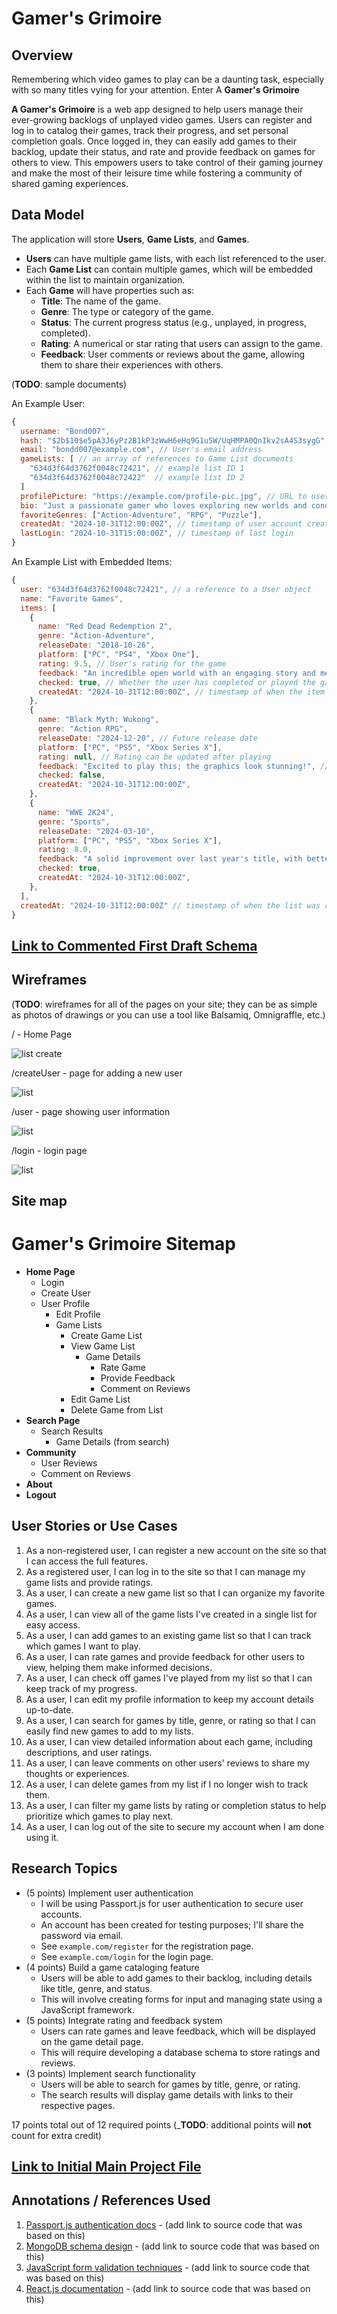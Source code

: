 # Gamer's Grimoire

## Overview

Remembering which video games to play can be a daunting task, especially with so many titles vying for your attention. Enter A **Gamer's Grimoire**

**A Gamer's Grimoire** is a web app designed to help users manage their ever-growing backlogs of unplayed video games. Users can register and log in to catalog their games, track their progress, and set personal completion goals. Once logged in, they can easily add games to their backlog, update their status, and rate and provide feedback on games for others to view. This empowers users to take control of their gaming journey and make the most of their leisure time while fostering a community of shared gaming experiences.


## Data Model
The application will store **Users**, **Game Lists**, and **Games**.

- **Users** can have multiple game lists, with each list referenced to the user.
- Each **Game List** can contain multiple games, which will be embedded within the list to maintain organization.
- Each **Game** will have properties such as:
  - **Title**: The name of the game.
  - **Genre**: The type or category of the game.
  - **Status**: The current progress status (e.g., unplayed, in progress, completed).
  - **Rating**: A numerical or star rating that users can assign to the game.
  - **Feedback**: User comments or reviews about the game, allowing them to share their experiences with others.

(__TODO__: sample documents)

An Example User:

```javascript
{
  username: "Bond007",
  hash: "$2b$10$e5pA3J6yPz2B1kP3zWwH6eHq9G1u5W/UqHMPA0QnIkv2sA4S3sygG", // a password hash (example hash for "securePassword123")
  email: "bondd007@example.com", // User's email address
  gameLists: [ // an array of references to Game List documents
    "634d3f64d3762f0048c72421", // example list ID 1
    "634d3f64d3762f0048c72422"  // example list ID 2
  ]
  profilePicture: "https://example.com/profile-pic.jpg", // URL to user's profile picture
  bio: "Just a passionate gamer who loves exploring new worlds and conquering challenges!", // Short bio about the user
  favoriteGenres: ["Action-Adventure", "RPG", "Puzzle"],
  createdAt: "2024-10-31T12:00:00Z", // timestamp of user account creation
  lastLogin: "2024-10-31T15:00:00Z", // timestamp of last login
}

```

An Example List with Embedded Items:

```javascript
{
  user: "634d3f64d3762f0048c72421", // a reference to a User object
  name: "Favorite Games",
  items: [
    {
      name: "Red Dead Redemption 2",
      genre: "Action-Adventure",
      releaseDate: "2018-10-26",
      platform: ["PC", "PS4", "Xbox One"],
      rating: 9.5, // User's rating for the game
      feedback: "An incredible open world with an engaging story and memorable characters.", // User feedback
      checked: true, // Whether the user has completed or played the game
      createdAt: "2024-10-31T12:00:00Z", // timestamp of when the item was added
    },
    {
      name: "Black Myth: Wukong",
      genre: "Action RPG",
      releaseDate: "2024-12-20", // Future release date
      platform: ["PC", "PS5", "Xbox Series X"],
      rating: null, // Rating can be updated after playing
      feedback: "Excited to play this; the graphics look stunning!", // Placeholder feedback
      checked: false,
      createdAt: "2024-10-31T12:00:00Z",
    },
    {
      name: "WWE 2K24",
      genre: "Sports",
      releaseDate: "2024-03-10",
      platform: ["PC", "PS5", "Xbox Series X"],
      rating: 8.0,
      feedback: "A solid improvement over last year's title, with better gameplay mechanics.", // User feedback
      checked: true,
      createdAt: "2024-10-31T12:00:00Z",
    },
  ],
  createdAt: "2024-10-31T12:00:00Z" // timestamp of when the list was created
}


```

## [Link to Commented First Draft Schema](db.mjs) 

## Wireframes

(__TODO__: wireframes for all of the pages on your site; they can be as simple as photos of drawings or you can use a tool like Balsamiq, Omnigraffle, etc.)

/ - Home Page

![list create](documentation/landing_page.png)

/createUser - page for adding a new user

![list](documentation/createUser_page.png)

/user - page showing user information

![list](documentation/user_page.png)

/login - login page

![list](documentation/login_page.png)

## Site map
 # Gamer's Grimoire Sitemap

- **Home Page**
  - Login
  - Create User
  - User Profile
    - Edit Profile
    - Game Lists
      - Create Game List
      - View Game List
        - Game Details
          - Rate Game
          - Provide Feedback
          - Comment on Reviews
      - Edit Game List
      - Delete Game from List
- **Search Page**
  - Search Results
    - Game Details (from search)
- **Community**
  - User Reviews
  - Comment on Reviews
- **About**
- **Logout**



## User Stories or Use Cases

1. As a non-registered user, I can register a new account on the site so that I can access the full features.
2. As a registered user, I can log in to the site so that I can manage my game lists and provide ratings.
3. As a user, I can create a new game list so that I can organize my favorite games.
4. As a user, I can view all of the game lists I've created in a single list for easy access.
5. As a user, I can add games to an existing game list so that I can track which games I want to play.
6. As a user, I can rate games and provide feedback for other users to view, helping them make informed decisions.
7. As a user, I can check off games I've played from my list so that I can keep track of my progress.
8. As a user, I can edit my profile information to keep my account details up-to-date.
9. As a user, I can search for games by title, genre, or rating so that I can easily find new games to add to my lists.
10. As a user, I can view detailed information about each game, including descriptions, and user ratings.
11. As a user, I can leave comments on other users' reviews to share my thoughts or experiences.
12. As a user, I can delete games from my list if I no longer wish to track them.
13. As a user, I can filter my game lists by rating or completion status to help prioritize which games to play next.
14. As a user, I can log out of the site to secure my account when I am done using it.

## Research Topics

* (5 points) Implement user authentication
    * I will be using Passport.js for user authentication to secure user accounts.
    * An account has been created for testing purposes; I'll share the password via email.
    * See <code>example.com/register</code> for the registration page.
    * See <code>example.com/login</code> for the login page.
* (4 points) Build a game cataloging feature
    * Users will be able to add games to their backlog, including details like title, genre, and status.
    * This will involve creating forms for input and managing state using a JavaScript framework.
* (5 points) Integrate rating and feedback system
    * Users can rate games and leave feedback, which will be displayed on the game detail page.
    * This will require developing a database schema to store ratings and reviews.
* (3 points) Implement search functionality
    * Users will be able to search for games by title, genre, or rating.
    * The search results will display game details with links to their respective pages.


17 points total out of 12 required points (___TODO__: additional points will __not__ count for extra credit)

## [Link to Initial Main Project File](app.mjs)

## Annotations / References Used

1. [Passport.js authentication docs](http://passportjs.org/docs) - (add link to source code that was based on this)
2. [MongoDB schema design](https://mongoosejs.com/docs/guide.html) - (add link to source code that was based on this)
3. [JavaScript form validation techniques](https://developer.mozilla.org/en-US/docs/Learn/Forms/Form_validation) - (add link to source code that was based on this)
4. [React.js documentation](https://reactjs.org/docs/getting-started.html) - (add link to source code that was based on this)
